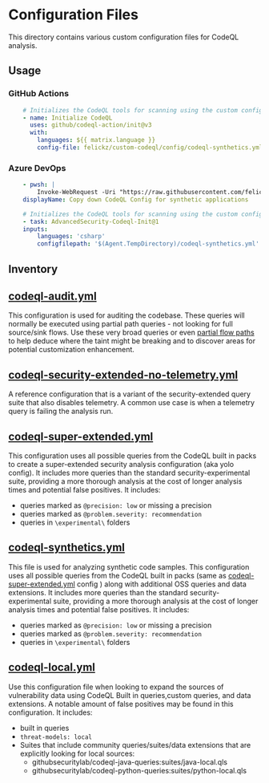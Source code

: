 # Configuration Files

This directory contains various custom configuration files for CodeQL analysis. 

## Usage


### GitHub Actions
```yml
    # Initializes the CodeQL tools for scanning using the custom configuration designed to provide maximum number of alerts for synthetic applications (reduced false negatives at the impact of more false positives).
    - name: Initialize CodeQL
      uses: github/codeql-action/init@v3
      with:
        languages: ${{ matrix.language }}
        config-file: felickz/custom-codeql/config/codeql-synthetics.yml@main
```

### Azure DevOps
```yml    
    - pwsh: |
        Invoke-WebRequest -Uri "https://raw.githubusercontent.com/felickz/custom-codeql/main/config/codeql-synthetics.yml" -OutFile "$(Agent.TempDirectory)/codeql-synthetics.yml"
    displayName: Copy down CodeQL Config for synthetic applications

    # Initializes the CodeQL tools for scanning using the custom configuration designed to provide maximum number of alerts for synthetic applications (reduced false negatives at the impact of more false positives).
    - task: AdvancedSecurity-Codeql-Init@1
    inputs:
        languages: 'csharp'
        configfilepath: '$(Agent.TempDirectory)/codeql-synthetics.yml'

```

## Inventory

## [codeql-audit.yml](codeql-audit.yml)

This configuration is used for auditing the codebase. These queries will normally be executed using partial path queries - not looking for full source/sink flows. Use these very broad queries or even [partial flow paths](https://codeql.github.com/docs/writing-codeql-queries/debugging-data-flow-queries-using-partial-flow/) to help deduce where the taint might be breaking and to discover areas for potential customization enhancement.

## [codeql-security-extended-no-telemetry.yml](codeql-security-extended-no-telemetry.yml)

A reference configuration that is a variant of the security-extended query suite that also disables telemetry. A common use case is when a telemetry query is failing the analysis run.  

## [codeql-super-extended.yml](codeql-super-extended.yml)

This configuration uses all possible queries from the CodeQL built in packs to create a super-extended security analysis configuration  (aka yolo config). It includes more queries than the standard security-experimental suite, providing a more thorough analysis at the cost of longer analysis times and potential false positives.  It includes:
- queries marked as `@precision: low` or missing a precision
- queries marked as `@problem.severity: recommendation`
- queries in `\experimental\` folders

## [codeql-synthetics.yml](codeql-synthetics.yml)

This file is used for analyzing synthetic code samples. This configuration uses all possible queries from the CodeQL built in packs (same as [codeql-super-extended.yml](codeql-super-extended.yml) config ) along with additional OSS queries and data extensions. It includes more queries than the standard security-experimental suite, providing a more thorough analysis at the cost of longer analysis times and potential false positives.  It includes:
- queries marked as `@precision: low` or missing a precision
- queries marked as `@problem.severity: recommendation`
- queries in `\experimental\` folders

## [codeql-local.yml](codeql-local.yml)
Use this configuration file when looking to expand the sources of vulnerability data using CodeQL Built in queries,custom queries, and data extensions.
A notable amount of false positives may be found in this configuration.  It includes:
- built in queries
- `threat-models: local`
- Suites that include community queries/suites/data extensions that are explicitly looking for local sources:
  - githubsecuritylab/codeql-java-queries:suites/java-local.qls
  - githubsecuritylab/codeql-python-queries:suites/python-local.qls